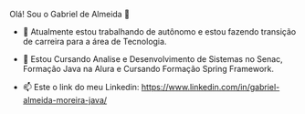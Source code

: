 Olá! Sou o Gabriel de Almeida 👋


- 🔭 Atualmente estou trabalhando de autônomo e estou fazendo transição de carreira para a área de Tecnologia.
- 🌱 Estou Cursando Analise e Desenvolvimento de Sistemas no Senac, Formação Java na Alura e Cursando Formação Spring Framework.

- 📫 Este o link do meu Linkedin: https://www.linkedin.com/in/gabriel-almeida-moreira-java/


          
  
            
          
  
  
 
